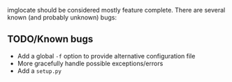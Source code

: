 imglocate should be considered mostly feature complete.
There are several known (and probably unknown) bugs:


## TODO/Known bugs

 - Add a global `-f` option to provide alternative configuration file
 - More gracefully handle possible exceptions/errors
 - Add a `setup.py`
